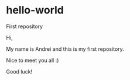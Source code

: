 # hello-world
First repository 

Hi,

My name is Andrei and this is my first repository. 

Nice to meet you all :)

Good luck!
